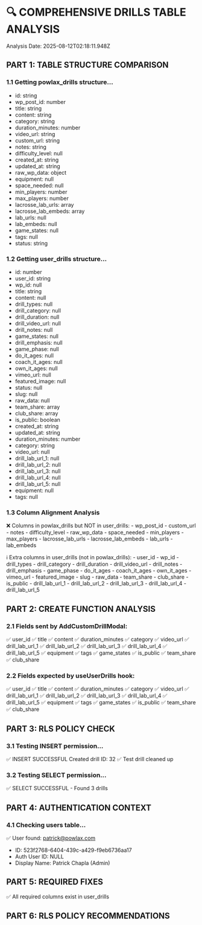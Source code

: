 🔍 COMPREHENSIVE DRILLS TABLE ANALYSIS
============================================================
Analysis Date: 2025-08-12T02:18:11.948Z

## PART 1: TABLE STRUCTURE COMPARISON

### 1.1 Getting powlax_drills structure...
   - id: string
   - wp_post_id: number
   - title: string
   - content: string
   - category: string
   - duration_minutes: number
   - video_url: string
   - custom_url: string
   - notes: string
   - difficulty_level: null
   - created_at: string
   - updated_at: string
   - raw_wp_data: object
   - equipment: null
   - space_needed: null
   - min_players: number
   - max_players: number
   - lacrosse_lab_urls: array
   - lacrosse_lab_embeds: array
   - lab_urls: null
   - lab_embeds: null
   - game_states: null
   - tags: null
   - status: string

### 1.2 Getting user_drills structure...
   - id: number
   - user_id: string
   - wp_id: null
   - title: string
   - content: null
   - drill_types: null
   - drill_category: null
   - drill_duration: null
   - drill_video_url: null
   - drill_notes: null
   - game_states: null
   - drill_emphasis: null
   - game_phase: null
   - do_it_ages: null
   - coach_it_ages: null
   - own_it_ages: null
   - vimeo_url: null
   - featured_image: null
   - status: null
   - slug: null
   - raw_data: null
   - team_share: array
   - club_share: array
   - is_public: boolean
   - created_at: string
   - updated_at: string
   - duration_minutes: number
   - category: string
   - video_url: null
   - drill_lab_url_1: null
   - drill_lab_url_2: null
   - drill_lab_url_3: null
   - drill_lab_url_4: null
   - drill_lab_url_5: null
   - equipment: null
   - tags: null

### 1.3 Column Alignment Analysis
   ❌ Columns in powlax_drills but NOT in user_drills:
      - wp_post_id
      - custom_url
      - notes
      - difficulty_level
      - raw_wp_data
      - space_needed
      - min_players
      - max_players
      - lacrosse_lab_urls
      - lacrosse_lab_embeds
      - lab_urls
      - lab_embeds

   ℹ️ Extra columns in user_drills (not in powlax_drills):
      - user_id
      - wp_id
      - drill_types
      - drill_category
      - drill_duration
      - drill_video_url
      - drill_notes
      - drill_emphasis
      - game_phase
      - do_it_ages
      - coach_it_ages
      - own_it_ages
      - vimeo_url
      - featured_image
      - slug
      - raw_data
      - team_share
      - club_share
      - is_public
      - drill_lab_url_1
      - drill_lab_url_2
      - drill_lab_url_3
      - drill_lab_url_4
      - drill_lab_url_5

## PART 2: CREATE FUNCTION ANALYSIS

### 2.1 Fields sent by AddCustomDrillModal:
   ✅ user_id
   ✅ title
   ✅ content
   ✅ duration_minutes
   ✅ category
   ✅ video_url
   ✅ drill_lab_url_1
   ✅ drill_lab_url_2
   ✅ drill_lab_url_3
   ✅ drill_lab_url_4
   ✅ drill_lab_url_5
   ✅ equipment
   ✅ tags
   ✅ game_states
   ✅ is_public
   ✅ team_share
   ✅ club_share

### 2.2 Fields expected by useUserDrills hook:
   ✅ user_id
   ✅ title
   ✅ content
   ✅ duration_minutes
   ✅ category
   ✅ video_url
   ✅ drill_lab_url_1
   ✅ drill_lab_url_2
   ✅ drill_lab_url_3
   ✅ drill_lab_url_4
   ✅ drill_lab_url_5
   ✅ equipment
   ✅ tags
   ✅ game_states
   ✅ is_public
   ✅ team_share
   ✅ club_share

## PART 3: RLS POLICY CHECK

### 3.1 Testing INSERT permission...
   ✅ INSERT SUCCESSFUL
   Created drill ID: 32
   ✅ Test drill cleaned up

### 3.2 Testing SELECT permission...
   ✅ SELECT SUCCESSFUL - Found 3 drills

## PART 4: AUTHENTICATION CONTEXT

### 4.1 Checking users table...
   ✅ User found: patrick@powlax.com
   - ID: 523f2768-6404-439c-a429-f9eb6736aa17
   - Auth User ID: NULL
   - Display Name: Patrick Chapla (Admin)

## PART 5: REQUIRED FIXES

✅ All required columns exist in user_drills

## PART 6: RLS POLICY RECOMMENDATIONS
